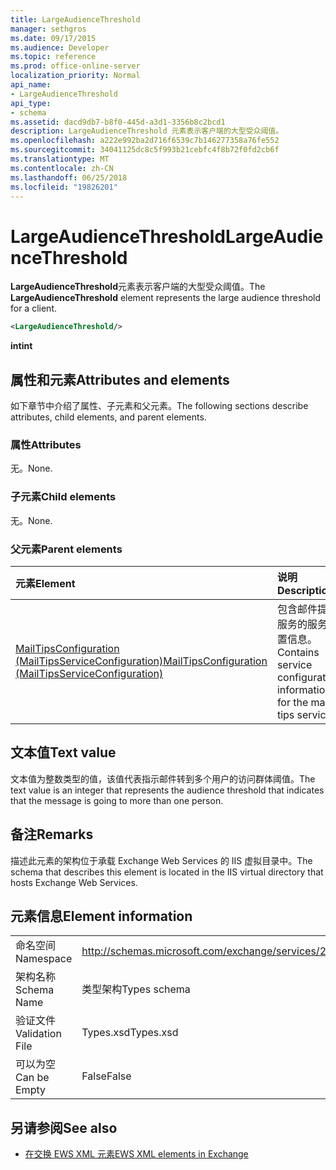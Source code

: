 ```yaml
---
title: LargeAudienceThreshold
manager: sethgros
ms.date: 09/17/2015
ms.audience: Developer
ms.topic: reference
ms.prod: office-online-server
localization_priority: Normal
api_name:
- LargeAudienceThreshold
api_type:
- schema
ms.assetid: dacd9db7-b8f0-445d-a3d1-3356b8c2bcd1
description: LargeAudienceThreshold 元素表示客户端的大型受众阈值。
ms.openlocfilehash: a222e992ba2d716f6539c7b146277358a76fe552
ms.sourcegitcommit: 34041125dc8c5f993b21cebfc4f8b72f0fd2cb6f
ms.translationtype: MT
ms.contentlocale: zh-CN
ms.lasthandoff: 06/25/2018
ms.locfileid: "19826201"
---
```

# <a name="largeaudiencethreshold"></a><span data-ttu-id="09b72-103">LargeAudienceThreshold</span><span class="sxs-lookup"><span data-stu-id="09b72-103">LargeAudienceThreshold</span></span>

<span data-ttu-id="09b72-104">**LargeAudienceThreshold**元素表示客户端的大型受众阈值。</span><span class="sxs-lookup"><span data-stu-id="09b72-104">The **LargeAudienceThreshold** element represents the large audience threshold for a client.</span></span> 
  
```XML
<LargeAudienceThreshold/>
```

 <span data-ttu-id="09b72-105">**int**</span><span class="sxs-lookup"><span data-stu-id="09b72-105">**int**</span></span>
## <a name="attributes-and-elements"></a><span data-ttu-id="09b72-106">属性和元素</span><span class="sxs-lookup"><span data-stu-id="09b72-106">Attributes and elements</span></span>

<span data-ttu-id="09b72-107">如下章节中介绍了属性、子元素和父元素。</span><span class="sxs-lookup"><span data-stu-id="09b72-107">The following sections describe attributes, child elements, and parent elements.</span></span>
  
### <a name="attributes"></a><span data-ttu-id="09b72-108">属性</span><span class="sxs-lookup"><span data-stu-id="09b72-108">Attributes</span></span>

<span data-ttu-id="09b72-109">无。</span><span class="sxs-lookup"><span data-stu-id="09b72-109">None.</span></span>
  
### <a name="child-elements"></a><span data-ttu-id="09b72-110">子元素</span><span class="sxs-lookup"><span data-stu-id="09b72-110">Child elements</span></span>

<span data-ttu-id="09b72-111">无。</span><span class="sxs-lookup"><span data-stu-id="09b72-111">None.</span></span>
  
### <a name="parent-elements"></a><span data-ttu-id="09b72-112">父元素</span><span class="sxs-lookup"><span data-stu-id="09b72-112">Parent elements</span></span>

|<span data-ttu-id="09b72-113">**元素**</span><span class="sxs-lookup"><span data-stu-id="09b72-113">**Element**</span></span>|<span data-ttu-id="09b72-114">**说明**</span><span class="sxs-lookup"><span data-stu-id="09b72-114">**Description**</span></span>|
|:-----|:-----|
|[<span data-ttu-id="09b72-115">MailTipsConfiguration (MailTipsServiceConfiguration)</span><span class="sxs-lookup"><span data-stu-id="09b72-115">MailTipsConfiguration (MailTipsServiceConfiguration)</span></span>](mailtipsconfiguration-mailtipsserviceconfiguration.md) <br/> |<span data-ttu-id="09b72-116">包含邮件提示服务的服务配置信息。</span><span class="sxs-lookup"><span data-stu-id="09b72-116">Contains service configuration information for the mail tips service.</span></span>  <br/> |
   
## <a name="text-value"></a><span data-ttu-id="09b72-117">文本值</span><span class="sxs-lookup"><span data-stu-id="09b72-117">Text value</span></span>

<span data-ttu-id="09b72-118">文本值为整数类型的值，该值代表指示邮件转到多个用户的访问群体阈值。</span><span class="sxs-lookup"><span data-stu-id="09b72-118">The text value is an integer that represents the audience threshold that indicates that the message is going to more than one person.</span></span>
  
## <a name="remarks"></a><span data-ttu-id="09b72-119">备注</span><span class="sxs-lookup"><span data-stu-id="09b72-119">Remarks</span></span>

<span data-ttu-id="09b72-120">描述此元素的架构位于承载 Exchange Web Services 的 IIS 虚拟目录中。</span><span class="sxs-lookup"><span data-stu-id="09b72-120">The schema that describes this element is located in the IIS virtual directory that hosts Exchange Web Services.</span></span>
  
## <a name="element-information"></a><span data-ttu-id="09b72-121">元素信息</span><span class="sxs-lookup"><span data-stu-id="09b72-121">Element information</span></span>

|||
|:-----|:-----|
|<span data-ttu-id="09b72-122">命名空间</span><span class="sxs-lookup"><span data-stu-id="09b72-122">Namespace</span></span>  <br/> |http://schemas.microsoft.com/exchange/services/2006/types  <br/> |
|<span data-ttu-id="09b72-123">架构名称</span><span class="sxs-lookup"><span data-stu-id="09b72-123">Schema Name</span></span>  <br/> |<span data-ttu-id="09b72-124">类型架构</span><span class="sxs-lookup"><span data-stu-id="09b72-124">Types schema</span></span>  <br/> |
|<span data-ttu-id="09b72-125">验证文件</span><span class="sxs-lookup"><span data-stu-id="09b72-125">Validation File</span></span>  <br/> |<span data-ttu-id="09b72-126">Types.xsd</span><span class="sxs-lookup"><span data-stu-id="09b72-126">Types.xsd</span></span>  <br/> |
|<span data-ttu-id="09b72-127">可以为空</span><span class="sxs-lookup"><span data-stu-id="09b72-127">Can be Empty</span></span>  <br/> |<span data-ttu-id="09b72-128">False</span><span class="sxs-lookup"><span data-stu-id="09b72-128">False</span></span>  <br/> |
   
## <a name="see-also"></a><span data-ttu-id="09b72-129">另请参阅</span><span class="sxs-lookup"><span data-stu-id="09b72-129">See also</span></span>



- [<span data-ttu-id="09b72-130">在交换 EWS XML 元素</span><span class="sxs-lookup"><span data-stu-id="09b72-130">EWS XML elements in Exchange</span></span>](ews-xml-elements-in-exchange.md)

